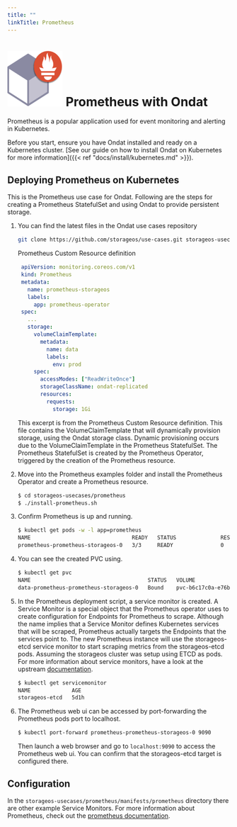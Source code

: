 ```yaml
---
title: ""
linkTitle: Prometheus
---
```

<h1><img src="/images/docs/explore/prom.png" width="125" height="125">
Prometheus with Ondat </h1>

Prometheus is a popular application used for event monitoring and alerting in 
Kubernetes.

Before you start, ensure you have Ondat installed and ready on a Kubernetes
cluster. [See our guide on how to install Ondat on Kubernetes for more
information]({{< ref "docs/install/kubernetes.md" >}}).

## Deploying Prometheus on Kubernetes

This is the Prometheus use case for Ondat. Following are the steps for
creating a Prometheus StatefulSet and using Ondat to provide persistent
storage.

1. You can find the latest files in the Ondat use cases repository
   ```bash
   git clone https://github.com/storageos/use-cases.git storageos-usecases
   ```

   Prometheus Custom Resource definition
   ```yaml
    apiVersion: monitoring.coreos.com/v1
    kind: Prometheus
    metadata:
      name: prometheus-storageos
      labels:
        app: prometheus-operator
    spec:
      ...
      storage:
        volumeClaimTemplate:
          metadata:
            name: data
            labels:
              env: prod
        spec:
          accessModes: ["ReadWriteOnce"]
          storageClassName: ondat-replicated
          resources:
            requests:
              storage: 1Gi
    ```
   This excerpt is from the Prometheus Custom Resource definition. This file
   contains the VolumeClaimTemplate that will dynamically provision storage,
   using the Ondat storage class. Dynamic provisioning occurs due to the
   VolumeClaimTemplate in the Prometheus StatefulSet. The Prometheus
   StatefulSet is created by the Prometheus Operator, triggered by the creation
   of the Prometheus resource.

1. Move into the Prometheus examples folder and install the Prometheus Operator
   and create a Prometheus resource.

   ```bash
   $ cd storageos-usecases/prometheus
   $ ./install-prometheus.sh
   ```

1. Confirm Prometheus is up and running.

   ```bash
   $ kubectl get pods -w -l app=prometheus
   NAME                                READY   STATUS              RESTARTS   AGE
   prometheus-prometheus-storageos-0   3/3     READY               0          1m
   ```

1. You can see the created PVC using.
    ```bash
    $ kubectl get pvc
    NAME                                     STATUS   VOLUME                                     CAPACITY   ACCESS MODES   STORAGECLASS           AGE
    data-prometheus-prometheus-storageos-0   Bound    pvc-b6c17c0a-e76b-4a0b-8fc6-46c0e1629210   1Gi        RWO            ondat-replicated   65m
    ```

1. In the Prometheus deployment script, a service monitor is created. A Service
   Monitor is a special object that the Prometheus operator uses to create
   configuration for Endpoints for Prometheus to scrape. Although the name
   implies that a Service Monitor defines Kubernetes services that will be
   scraped, Prometheus actually targets the Endpoints that the services point
   to. The new Prometheus instance will use the storageos-etcd service monitor
   to start scraping metrics from the storageos-etcd pods. Assuming the
   storageos cluster was setup using ETCD as pods. For more information about
   service monitors, have a look at the upstream
   [documentation](https://coreos.com/operators/prometheus/docs/latest/user-guides/getting-started.html).
    ```bash
    $ kubectl get servicemonitor                       
    NAME             AGE
    storageos-etcd   5d1h
    ```

1. The Prometheus web ui can be accessed by port-forwarding the Prometheus pods
   port to localhost.
   ```bash
   $ kubectl port-forward prometheus-prometheus-storageos-0 9090
   ```
   Then launch a web browser and go to `localhost:9090` to access the
   Prometheus web ui. You can confirm that the storageos-etcd target is
   configured there.

## Configuration

In the `storageos-usecases/prometheus/manifests/prometheus` directory there are
other example Service Monitors. For more information about Prometheus,
check out the [prometheus documentation](https://prometheus.io/docs/).
